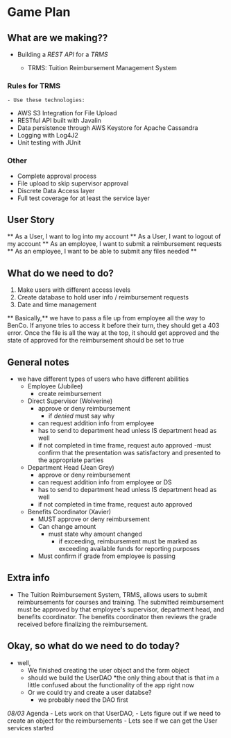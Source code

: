 # Game Plan

## What are we making??

* Building a *REST API* for a *TRMS*

	- TRMS: Tuition Reimbursement Management System
	
### Rules for TRMS

	- Use these technologies:
	
* AWS S3 Integration for File Upload
* RESTful API built with Javalin
* Data persistence through AWS Keystore for Apache Cassandra
* Logging with Log4J2
* Unit testing with JUnit


### Other

* Complete approval process
* File upload to skip supervisor approval
* Discrete Data Access layer
* Full test coverage for at least the service layer




## User Story
** As a User, I want to log into my account
** As a User, I want to logout of my account
** As an employee, I want to submit a reimbursement requests
** As an employee, I want to be able to submit any files needed 
** 


## What do we need to do?

1. Make users with different access levels
2. Create database to hold user info / reimbursement requests
3. Date and time management


** Basically,** we have to pass a file up from employee all the way to BenCo. If anyone tries to access it before their turn, they should get a 403 error. Once the file is all the way at the top, it should get approved and the state of approved for the reimbursement should be set to true 



## General notes

- we have different types of users who have different abilities
	* Employee (Jubilee)
		- create reimbursement 
	* Direct Supervisor (Wolverine)
		- approve or deny reimbursement
			- if *denied* must say why
		- can request addition info from employee
		- has to send to department head unless IS department head as well
		- if not completed in time frame, request auto approved
		-must confirm that the presentation was satisfactory and presented 			to the appropriate parties
	* Department Head (Jean Grey)
		- approve or deny reimbursement
		- can request addition info from employee or DS
		- has to send to department head unless IS department head as well
		- if not completed in time frame, request auto approved
	* Benefits Coordinator (Xavier)
		- MUST approve or deny reimbursement
		- Can change amount
			- must state why amount changed
				- if exceeding, reimbursement must be marked as exceeding 					available funds for reporting purposes
		- Must confirm if grade from employee is passing

## Extra info

* The Tuition Reimbursement System, TRMS, allows users to submit reimbursements for courses and training. The submitted reimbursement must be approved by that employee's supervisor, department head, and benefits coordinator. The benefits coordinator then reviews the grade received before finalizing the reimbursement.
		
## Okay, so what do we need to do today?
* well, 
	-  We finished creating the user object and the form object
	- should we build the UserDAO
		*the only thing about that is that im a little confused 			about the functionality of the app right now
	- Or we could try and create a user databse?
		* we probably need the DAO first 
		
		
*08/03*
	Agenda
		- Lets work on that UserDAO,
		- Lets figure out if we need to create an object for
			the reimbursements
		- Lets see if we can get the User services started
		
	
	





